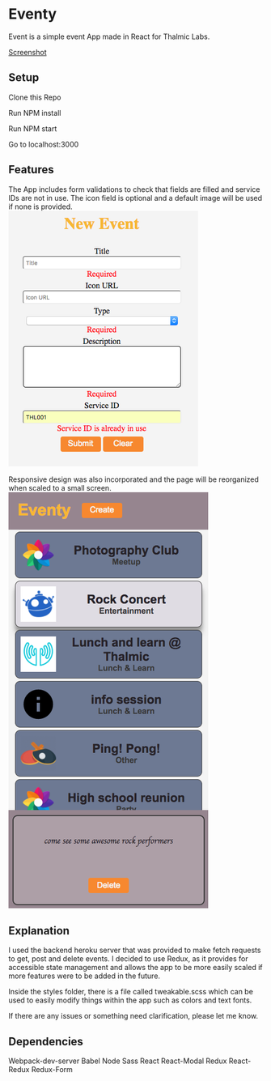 # Eventy

Event is a simple event App made in React for Thalmic Labs.

[Screenshot](./docs/images/sample.png)

## Setup

Clone this Repo

Run NPM install

Run NPM start

Go to localhost:3000

## Features
The App includes form validations to check that fields are filled and service IDs are not in use. The icon field is optional and a default image will be used if none is provided.
![Validations](./docs/images/validations.png)

Responsive design was also incorporated and the page will be reorganized when scaled to a small screen.
![Responsive](./docs/images/responsive.png)

## Explanation

I used the backend heroku server that was provided to make fetch requests to get, post and delete events. I decided to use Redux, as it provides for accessible state management and allows the app to be more easily scaled if more features were to be added in the future.

Inside the styles folder, there is a file called tweakable.scss which can be used to easily modify things within the app such as colors and text fonts.

If there are any issues or something need clarification, please let me know.


## Dependencies

Webpack-dev-server
Babel
Node Sass
React
React-Modal
Redux
React-Redux
Redux-Form